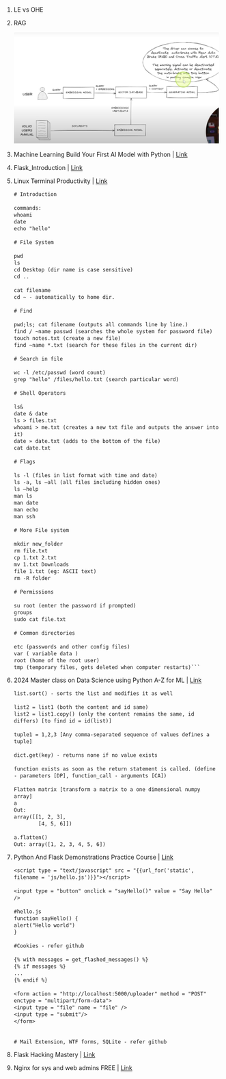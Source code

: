 # 

1. LE vs OHE
2. RAG

    ![alt text](image.png)

3. Machine Learning Build Your First AI Model with Python | [Link](https://github.com/Subin-Vidhu/2024/blob/main/Machine%20Learning%20Build%20Your%20First%20AI%20Model%20with%20Python/Class%2B11-12.ipynb)

4. Flask_Introduction | [Link](https://github.com/Subin-Vidhu/2024/tree/main/Flask_Introduction/FlaskIntroduction)

5. Linux Terminal Productivity | [Link](https://github.com/Subin-Vidhu/2024/blob/main/Linux%20Terminal%20Productivity/Linux%20Terminal%20Productivity.pdf)

    ```
    # Introduction

    commands:
    whoami
    date
    echo "hello"

    # File System

    pwd
    ls
    cd Desktop (dir name is case sensitive)
    cd ..

    cat filename
    cd ~ - automatically to home dir.

    # Find

    pwd;ls; cat filename (outputs all commands line by line.)
    find / ~name passwd (searches the whole system for password file)
    touch notes.txt (create a new file)
    find ~name *.txt (search for these files in the current dir)

    # Search in file

    wc -l /etc/passwd (word count)
    grep "hello" /files/hello.txt (search particular word)

    # Shell Operators

    ls&
    date & date
    ls > files.txt
    whoami > me.txt (creates a new txt file and outputs the answer into it)
    date » date.txt (adds to the bottom of the file)
    cat date.txt

    # Flags

    ls -l (files in list format with time and date)
    ls -a, ls —all (all files including hidden ones)
    ls —help
    man ls
    man date
    man echo
    man ssh

    # More File system

    mkdir new_folder
    rm file.txt
    cp 1.txt 2.txt
    mv 1.txt Downloads
    file 1.txt (eg: ASCII text)
    rm -R folder

    # Permissions

    su root (enter the password if prompted)
    groups
    sudo cat file.txt

    # Common directories

    etc (passwords and other config files)
    var ( variable data )
    root (home of the root user)
    tmp (temporary files, gets deleted when computer restarts)```

6. 2024 Master class on Data Science using Python A-Z for ML | [Link](https://github.com/Subin-Vidhu/2024/tree/main/2024%20Master%20class%20on%20Data%20Science%20using%20Python%20A-Z%20for%20ML)

    ```
    list.sort() - sorts the list and modifies it as well

    list2 = list1 (both the content and id same)
    list2 = list1.copy() (only the content remains the same, id differs) [to find id = id(list)]

    tuple1 = 1,2,3 [Any comma-separated sequence of values defines a tuple]

    dict.get(key) - returns none if no value exists

    function exists as soon as the return statement is called. (define - parameters [DP], function_call - arguments [CA])

    Flatten matrix [transform a matrix to a one dimensional numpy array]
    a
    Out: 
    array([[1, 2, 3],
            [4, 5, 6]])
    
    a.flatten()
    Out: array([1, 2, 3, 4, 5, 6])

    ```

7. Python And Flask Demonstrations Practice Course | [Link](https://github.com/Subin-Vidhu/2024/tree/main/Python%20And%20Flask%20Demonstrations%20Practice%20Course)

    ```
    <script type = "text/javascript" src = "{{url_for('static', filename = 'js/hello.js')}}"></script>

    <input type = "button" onclick = "sayHello()" value = "Say Hello" />

    #hello.js
    function sayHello() {
    alert("Hello world")
    }

    #Cookies - refer github

    {% with messages = get_flashed_messages() %}
    {% if messages %}
    ...
    {% endif %}

    <form action = "http://localhost:5000/uploader" method = "POST" enctype = "multipart/form-data">
    <input type = "file" name = "file" />
    <input type = "submit"/>
    </form>


    # Mail Extension, WTF forms, SQLite - refer github
    ```

8. Flask Hacking Mastery | [Link](https://github.com/Subin-Vidhu/2024/tree/main/Flask%20Hacking%20Mastery)

9. Nginx for sys and web admins FREE | [Link](https://github.com/Subin-Vidhu/2024/tree/main/Nginx%20for%20sys%20and%20web%20admins%20FREE)